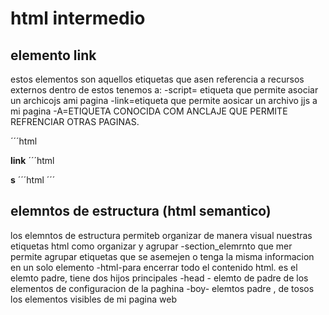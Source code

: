 # html intermedio
## elemento link
estos elementos son aquellos etiquetas que asen referencia a recursos externos
dentro de estos tenemos a:
-script= etiqueta que permite asociar un archicojs ami pagina
-link=etiqueta que permite aosicar un archivo jjs a mi pagina
-A=ETIQUETA CONOCIDA COM ANCLAJE QUE PERMITE REFRENCIAR OTRAS PAGINAS.

´´´html
<script>
    //puedo escribir y ejecutar codigo javascript
</script>
<script>
    //en lugar de escribir codigo podemos asociar un codigo javascrip
<script src>=".js/script.js"></script>

**link**
´´´html
<link hrm="./css.style.css">

**s**
´´´html
<a href="https://www.facebook.com"></a>
´´´
## elemntos de estructura (html semantico)
los elemntos de estructura permiteb organizar de manera visual nuestras etiquetas html como organizar y agrupar
-section_elemrnto que mer permite agrupar etiquetas que se asemejen o tenga la misma informacion en un solo elemento
-html-para encerrar todo el contenido html. es el elemto padre, tiene dos hijos principales
-head - elemto de padre de los elementos de configuracion de la paghina 
-boy- elemtos padre , de tosos los elementos visibles de mi pagina web
